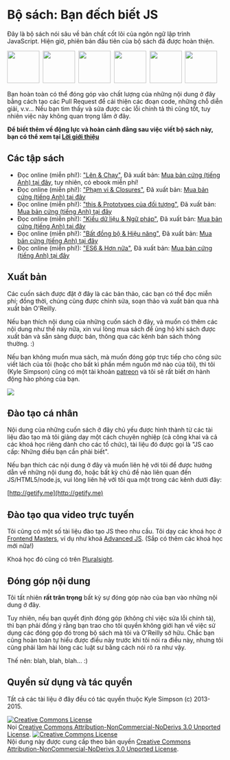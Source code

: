 # Bộ sách: Bạn đếch biết JS

Đây là bộ sách nói sâu về bản chất cốt lõi của ngôn ngữ lập trình JavaScript. Hiện giờ, phiên bản đầu tiên của bộ sách đã được hoàn thiện.

<a href="http://shop.oreilly.com/product/0636920039303.do"><img src="up %26 going/cover.jpg" width="75"></a>&nbsp;
<a href="http://shop.oreilly.com/product/0636920026327.do"><img src="scope %26 closures/cover.jpg" width="75"></a>&nbsp;
<a href="http://shop.oreilly.com/product/0636920033738.do"><img src="this %26 object prototypes/cover.jpg" width="75"></a>&nbsp;
<a href="http://shop.oreilly.com/product/0636920033745.do"><img src="types %26 grammar/cover.jpg" width="75"></a>&nbsp;
<a href="http://shop.oreilly.com/product/0636920033752.do"><img src="async %26 performance/cover.jpg" width="75"></a>&nbsp;
<a href="http://shop.oreilly.com/product/0636920033769.do"><img src="es6 %26 beyond/cover.jpg" width="75"></a>

Bạn hoàn toàn có thể đóng góp vào chất lượng của những nội dung ở đây bằng cách tạo các Pull Request để cải thiện các đoạn code, những chỗ diễn giải, v.v... Nếu bạn tìm thấy và sửa được các lỗi chính tả thì cũng tốt, tuy nhiên việc này không quan trọng lắm ở đây.

**Để biết thêm về động lực và hoàn cảnh đằng sau việc viết bộ sách này, bạn có thể xem tại [Lời giới thiệu](preface.md)**


## Các tập sách

* Đọc online (miễn phí!): ["Lên & Chạy"](up%20%26%20going/README.md#you-dont-know-js-up--going), Đã xuất bản: [Mua bản cứng (tiếng Anh) tại đây](http://shop.oreilly.com/product/0636920039303.do), tuy nhiên, có ebook miễn phí!
* Đọc online (miễn phí!): ["Phạm vi & Closures"](scope%20%26%20closures/README.md#you-dont-know-js-scope--closures), Đã xuất bản: [Mua bản cứng (tiếng Anh) tại đây](http://shop.oreilly.com/product/0636920026327.do)
* Đọc online (miễn phí!): ["this & Prototypes của đối tượng"](this%20%26%20object%20prototypes/README.md#you-dont-know-js-this--object-prototypes), Đã xuất bản: [Mua bản cứng (tiếng Anh) tại đây](http://shop.oreilly.com/product/0636920033738.do)
* Đọc online (miễn phí!): ["Kiểu dữ liệu & Ngữ pháp"](types%20%26%20grammar/README.md#you-dont-know-js-types--grammar), Đã xuất bản: [Mua bản cứng (tiếng Anh) tại đây](http://shop.oreilly.com/product/0636920033745.do)
* Đọc online (miễn phí!): ["Bất đồng bộ & Hiệu năng"](async%20%26%20performance/README.md#you-dont-know-js-async--performance), Đã xuất bản: [Mua bản cứng (tiếng Anh) tại đây](http://shop.oreilly.com/product/0636920033752.do)
* Đọc online (miễn phí!): ["ES6 & Hơn nữa"](es6%20%26%20beyond/README.md#you-dont-know-js-es6--beyond), Đã xuất bản: [Mua bản cứng (tiếng Anh) tại đây](http://shop.oreilly.com/product/0636920033769.do)

## Xuất bản

Các cuốn sách được đặt ở đây là các bản thảo, các bạn có thể đọc miễn phí; đồng thời, chúng cũng được chỉnh sửa, soạn thảo và xuất bản qua nhà xuất bản O'Reilly.

Nếu bạn thích nội dung của những cuốn sách ở đây, và muốn có thêm các nội dung như thế này nữa, xin vui lòng mua sách để ủng hộ khi sách được xuất bản và sẵn sàng được bán, thông qua các kênh bán sách thông thường. :)

Nếu bạn không muốn mua sách, mà muốn đóng góp trực tiếp cho công sức viết lách của tôi (hoặc cho bất kì phần mềm nguồn mở nào của tôi), thì tôi (Kyle Simpson) cũng có một tài khoản [patreon](https://www.patreon.com/getify) và tôi sẽ rất biết ơn hành động hào phóng của bạn.

<a href="https://www.patreon.com/getify"><img src="https://camo.githubusercontent.com/3d9b27bdf72d7e5407fbad6f9240f6cadc98a7a5/68747470733a2f2f63352e70617472656f6e2e636f6d2f65787465726e616c2f6c6f676f2f6265636f6d655f615f706174726f6e5f627574746f6e2e706e67"></a>

## Đào tạo cá nhân

Nội dung của những cuốn sách ở đây chủ yếu được hình thành từ các tài liệu đào tạo mà tôi giảng dạy một cách chuyên nghiệp (cả công khai và cả các khoá học riêng dành cho các tổ chức), tài liệu đó được gọi là "JS cao cấp: Những điều bạn cần phải biết".

Nếu bạn thích các nội dung ở đây và muốn liên hệ với tôi để được hướng dẫn về những nội dung đó, hoặc bất kỳ chủ đề nào liên quan đến JS/HTML5/node.js, vui lòng liên hệ với tôi qua một trong các kênh dưới đây:

[http://getify.me](http://getify.me)

## Đào tạo qua video trực tuyến

Tôi cũng có một số tài liệu đào tạo JS theo nhu cầu. Tôi dạy các khoá học ở [Frontend Masters](https://FrontendMasters.com), ví dụ như khoá [Advanced JS](https://frontendmasters.com/courses/advanced-javascript/). (Sắp có thêm các khoá học mới nữa!)

Khoá học đó cũng có trên [Pluralsight](http://www.pluralsight.com/courses/advanced-javascript).

## Đóng góp nội dung

Tôi tất nhiên **rất trân trọng** bất kỳ sự đóng góp nào của bạn vào những nội dung ở đây.

Tuy nhiên, nếu bạn quyết định đóng góp (không chỉ việc sửa lỗi chính tả), thì bạn phải đồng ý rằng bạn trao cho tôi quyền không giới hạn về việc sử dụng các đóng góp đó trong bộ sách mà tôi và O'Reilly sở hữu. Chắc bạn cũng hoàn toàn tự hiểu được điều này trước khi tôi nói ra điều này, nhưng tôi cũng phải làm hài lòng các luật sư bằng cách nói rõ ra như vậy.

Thế nên: blah, blah, blah... :)

## Quyền sử dụng và tác quyền

Tất cả các tài liệu ở đây đều có tác quyền thuộc Kyle Simpson (c) 2013-2015.

<a rel="license" href="http://creativecommons.org/licenses/by-nc-nd/3.0/"><img alt="Creative Commons License" style="border-width:0" src="https://i.creativecommons.org/l/by-nc-nd/3.0/88x31.png" /></a>
<br />
Nọi  <a rel="license" href="http://creativecommons.org/licenses/by-nc-nd/3.0/">Creative Commons Attribution-NonCommercial-NoDerivs 3.0 Unported License</a>.
<a rel="license" href="http://creativecommons.org/licenses/by-nc-nd/3.0/"><img alt="Creative Commons License" style="border-width:0" src="https://i.creativecommons.org/l/by-nc-nd/3.0/88x31.png" /></a><br />Nội dung này được cung cấp theo bản quyền <a rel="license" href="http://creativecommons.org/licenses/by-nc-nd/3.0/">Creative Commons Attribution-NonCommercial-NoDerivs 3.0 Unported License</a>.
